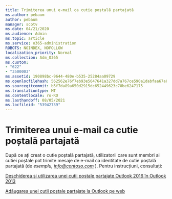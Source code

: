 ```yaml
---
title: Trimiterea unui e-mail ca cutie poștală partajată
ms.author: pebaum
author: pebaum
manager: scotv
ms.date: 04/21/2020
ms.audience: Admin
ms.topic: article
ms.service: o365-administration
ROBOTS: NOINDEX, NOFOLLOW
localization_priority: Normal
ms.collection: Adm_O365
ms.custom:
- "622"
- "3500003"
ms.assetid: 190898bc-9644-480e-b535-25284aa09729
ms.openlocfilehash: 562562e76f7eb93e5647641a327dd7a767ce590a1dabfaa67a89b3f4f53f35c4
ms.sourcegitcommit: b5f7da89a650d2915dc652449623c78be6247175
ms.translationtype: MT
ms.contentlocale: ro-RO
ms.lasthandoff: 08/05/2021
ms.locfileid: "53942739"
---
```

# <a name="sending-email-as-the-shared-mailbox"></a>Trimiterea unui e-mail ca cutie poștală partajată

După ce ați creat o cutie poștală partajată, utilizatorii care sunt membri ai cutiei poștale pot trimite mesaje de e-mail ca identitate de cutie poștală partajată (de  *exemplu, info@contoso.com*  ). Pentru instrucțiuni, consultați:
  
[Deschiderea și utilizarea unei cutii poștale partajate Outlook 2016 în Outlook 2013](https://support.office.com/article/open-and-use-a-shared-mailbox-in-outlook-2016-and-outlook-2013-d94a8e9e-21f1-4240-808b-de9c9c088afd)
  
[Adăugarea unei cutii poștale partajate la Outlook pe web](https://support.office.com/article/add-a-shared-mailbox-to-outlook-on-the-web-98b5a90d-4e38-415d-a030-f09a4cd28207)
  